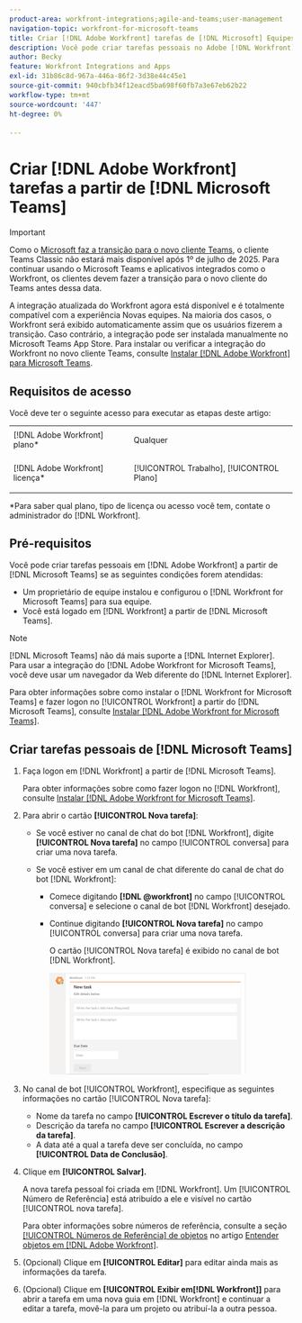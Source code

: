 ```yaml
---
product-area: workfront-integrations;agile-and-teams;user-management
navigation-topic: workfront-for-microsoft-teams
title: Criar [!DNL Adobe Workfront] tarefas de [!DNL Microsoft] Equipes
description: Você pode criar tarefas pessoais no Adobe [!DNL Workfront] a partir do Microsoft Teams se um proprietário de equipe tiver instalado e configurado [!DNL Workfront] o para o Microsoft Teams para sua equipe e você estiver conectado ao Workfront a partir do Microsoft Teams.
author: Becky
feature: Workfront Integrations and Apps
exl-id: 31b86c8d-967a-446a-86f2-3d38e44c45e1
source-git-commit: 940cbfb34f12eacd5ba698f60fb7a3e67eb62b22
workflow-type: tm+mt
source-wordcount: '447'
ht-degree: 0%

---
```


# Criar [!DNL Adobe Workfront] tarefas a partir de [!DNL Microsoft Teams]

>[!IMPORTANT]
>
>Como o [Microsoft faz a transição para o novo cliente Teams](https://learn.microsoft.com/en-us/microsoftteams/teams-classic-client-end-of-availability), o cliente Teams Classic não estará mais disponível após 1º de julho de 2025. Para continuar usando o Microsoft Teams e aplicativos integrados como o Workfront, os clientes devem fazer a transição para o novo cliente do Teams antes dessa data.
>
>A integração atualizada do Workfront agora está disponível e é totalmente compatível com a experiência Novas equipes. Na maioria dos casos, o Workfront será exibido automaticamente assim que os usuários fizerem a transição. Caso contrário, a integração pode ser instalada manualmente no Microsoft Teams App Store. Para instalar ou verificar a integração do Workfront no novo cliente Teams, consulte [Instalar [!DNL Adobe Workfront] para Microsoft Teams](/help/quicksilver/workfront-integrations-and-apps/using-workfront-with-microsoft-teams/install-workfront-ms-teams.md).

## Requisitos de acesso

Você deve ter o seguinte acesso para executar as etapas deste artigo:

<table style="table-layout:auto"> 
 <col> 
 <col> 
 <tbody> 
  <tr> 
   <td role="rowheader">[!DNL Adobe Workfront] plano*</td> 
   <td> <p>Qualquer</p> </td> 
  </tr> 
  <tr> 
   <td role="rowheader">[!DNL Adobe Workfront] licença*</td> 
   <td> <p>[!UICONTROL Trabalho], [!UICONTROL Plano]</p> </td> 
  </tr>
 </tbody> 
</table>

&#42;Para saber qual plano, tipo de licença ou acesso você tem, contate o administrador do [!DNL Workfront].

## Pré-requisitos

Você pode criar tarefas pessoais em [!DNL Adobe Workfront] a partir de [!DNL Microsoft Teams] se as seguintes condições forem atendidas:

* Um proprietário de equipe instalou e configurou o [!DNL Workfront for Microsoft Teams] para sua equipe.
* Você está logado em [!DNL Workfront] a partir de [!DNL Microsoft Teams].

>[!NOTE]
>
>[!DNL Microsoft Teams] não dá mais suporte a [!DNL Internet Explorer]. Para usar a integração do [!DNL Adobe Workfront for Microsoft Teams], você deve usar um navegador da Web diferente do [!DNL Internet Explorer].

Para obter informações sobre como instalar o [!DNL Workfront for Microsoft Teams] e fazer logon no [!UICONTROL Workfront] a partir do [!DNL Microsoft Teams], consulte [Instalar [!DNL Adobe Workfront for Microsoft Teams]](../../workfront-integrations-and-apps/using-workfront-with-microsoft-teams/install-workfront-ms-teams.md).

## Criar tarefas pessoais de [!DNL Microsoft Teams]

1. Faça logon em [!DNL Workfront] a partir de [!DNL Microsoft Teams].

   Para obter informações sobre como fazer logon no [!DNL Workfront], consulte [Instalar [!DNL Adobe Workfront for Microsoft Teams]](../../workfront-integrations-and-apps/using-workfront-with-microsoft-teams/install-workfront-ms-teams.md).

1. Para abrir o cartão **[!UICONTROL Nova tarefa]**:

   * Se você estiver no canal de chat do bot [!DNL Workfront], digite **[!UICONTROL Nova tarefa]** no campo [!UICONTROL conversa] para criar uma nova tarefa.
   * Se você estiver em um canal de chat diferente do canal de chat do bot [!DNL Workfront]:

      * Comece digitando **[!DNL @workfront]** no campo [!UICONTROL conversa] e selecione o canal de bot [!DNL Workfront] desejado.
      * Continue digitando **[!UICONTROL Nova tarefa]** no campo [!UICONTROL conversa] para criar uma nova tarefa.

        O cartão [!UICONTROL Nova tarefa] é exibido no canal de bot [!DNL Workfront].

        ![ms_team_new_task_card.png](assets/ms-teams-new-task-card-350x181.png)

1. No canal de bot [!UICONTROL Workfront], especifique as seguintes informações no cartão [!UICONTROL Nova tarefa]:

   * Nome da tarefa no campo **[!UICONTROL Escrever o título da tarefa]**.
   * Descrição da tarefa no campo **[!UICONTROL Escrever a descrição da tarefa]**.
   * A data até a qual a tarefa deve ser concluída, no campo **[!UICONTROL Data de Conclusão]**.

1. Clique em **[!UICONTROL Salvar].**

   A nova tarefa pessoal foi criada em [!DNL Workfront]. Um [!UICONTROL Número de Referência] está atribuído a ele e visível no cartão [!UICONTROL nova tarefa].

   Para obter informações sobre números de referência, consulte a seção [[!UICONTROL Números de Referência] de objetos](../../workfront-basics/navigate-workfront/workfront-navigation/understand-objects.md#understanding-reference-numbers-of-objects) no artigo [Entender objetos em [!DNL Adobe Workfront]](../../workfront-basics/navigate-workfront/workfront-navigation/understand-objects.md).

1. (Opcional) Clique em **[!UICONTROL Editar]** para editar ainda mais as informações da tarefa.
1. (Opcional) Clique em **[!UICONTROL Exibir em[!DNL Workfront]]** para abrir a tarefa em uma nova guia em [!DNL Workfront] e continuar a editar a tarefa, movê-la para um projeto ou atribuí-la a outra pessoa.
